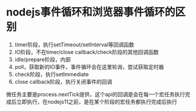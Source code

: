 # nodejs事件循环和浏览器事件循环的区别
1. timer阶段，执行setTimeout/setInterval等回调函数
2. IO阶段，不在timer/close callback/check阶段的其他回调函数
3. idle/prepare阶段，内部
4. poll，获取新的IO事件，事件循环会在这里轮询，尝试获取定时器
5. check阶段，执行setImmediate
6. close callback阶段，执行关闭事件的回调

微任务主要是process.nextTick提供，这个api的回调是会在每一个宏任务执行完成后立即执行，在nodejs11之前，是在某个阶段的宏任务都执行完成后执行